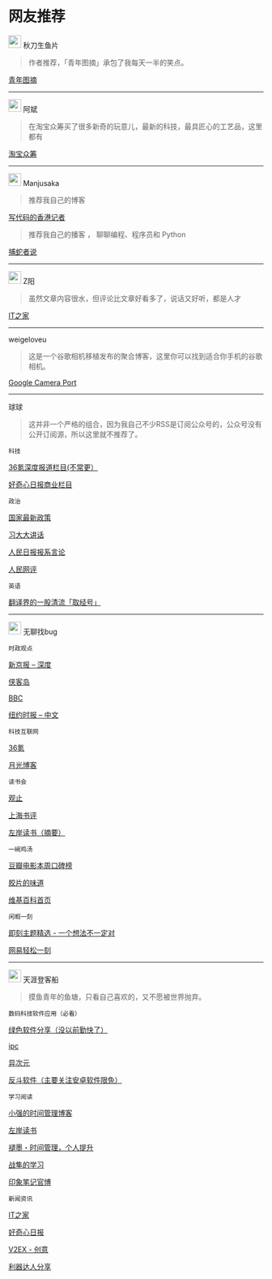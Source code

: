 # 网友推荐

<img src="1@2x.png" width="25" height="25" /> <span>秋刀生鱼片</span>

> 作者推荐，「青年图摘」承包了我每天一半的笑点。

[青年图摘](innerhttps://qingniantuzhai.com/feed)

---

<img src="2@2x.png" width="25" height="25" /> <span>阿斌</span>

> 在淘宝众筹买了很多新奇的玩意儿，最新的科技，最具匠心的工艺品，这里都有

[淘宝众筹](innerhttps://rsshub.app/taobao/zhongchou/all)

---

<img src="4@2x.png" width="25" height="25" /> <span>Manjusaka</span>

> 推荐我自己的博客

[写代码的香港记者](innerhttps://manjusaka.itscoder.com/atom.xml)

> 推荐我自己的播客 ， 聊聊编程、程序员和 Python

[捕蛇者说](innerhttps://pythonhunter.org/episodes/feed.xml)

---

<img src="5@2x.png" width="25" height="25" /> <span>Z阳</span>

> 虽然文章内容很水，但评论比文章好看多了，说话又好听，都是人才

[IT之家](innerhttps://www.ithome.com/rss/)

---

weigeloveu

> 这是一个谷歌相机移植发布的聚合博客，这里你可以找到适合你手机的谷歌相机。

[Google Camera Port](innerhttps://www.celsoazevedo.com/files/android/google-camera/dev-feed.xml)

---

球球

> 这并非一个严格的组合，因为我自己不少RSS是订阅公众号的，公众号没有公开订阅源，所以这里就不推荐了。

`科技`

[36氪深度报道栏目(不常更）](innerhttps://rsshub.app/36kr/search/article/深氪?filter_title=深氪)

[好奇心日报商业栏目](innerhttps://rsshub.app/qdaily/category/18)

`政治`

[国家最新政策](innerhttps://rsshub.app/gov/zhengce/zuixin)

[习大大讲话](innerhttps://rsshub.app/people/xjpjh)

[人民日报报系言论](innerhttps://rsshub.app/people/opinion/40604)

[人民网评](innerhttps://rsshub.app/people/opinion/223228)

`英语`

[翻译界的一股清流「取经号」](innerhttps://qujinghao.com/feed/)

---

<img src="3@2x.png" width="25" height="25" /> <span>无聊找bug</span>

`时政观点`

[新京报 – 深度](innerhttps://rsshub.app/bjnews/inside)

[侠客岛](innerhttp://feedmaker.kindle4rss.com/feeds/xiake_island.weixin.xml)

[BBC](innerhttps://feedx.co/rss/bbc.xml)

[纽约时报 – 中文](innerhttps://rsshub.app/nytimes)

`科技互联网`

[36氪](innerhttps://36kr.com/feed)

[月光博客](innerhttps://www.williamlong.info/rss.xml)

`读书会`

[观止](innerhttps://rsshub.app/guanzhi)

[上海书评](innerhttps://feedx.co/rss/shanghaishuping.xml)

[左岸读书（摘要）](innerhttp://www.zreading.cn/feed)

`一碗鸡汤`

[豆瓣电影本周口碑榜](innerhttps://feedx.co/rss/doubanmvweek.xml)

[胶片的味道](innerhttp://letsfilm.org/feed)

[维基百科首页](innerhttps://feedx.co/rss/wikiindex.xml)

`闲暇一刻`

[即刻主题精选 - 一个想法不一定对](innerhttps://rsshub.app/jike/topic/5aa21c7ae54af10017dc93f8)

[网易轻松一刻](innerhttps://feedx.co/rss/163easy.xml)

---

<img src="6@2x.png" width="25" height="25" /> <span>天涯登客船</span>

> 摸鱼青年的鱼塘，只看自己喜欢的，又不愿被世界抛弃。

`数码科技软件应用（必看）`

[绿色软件分享（没以前勤快了）](innerhttps://www.portablesoft.org/rss/)

[ipc](innerhttp://feed.ipc.me/)

[异次元](innerhttp://feed.iplaysoft.com)

[反斗软件（主要关注安卓软件限免）](innerhttp://www.apprcn.com/feed)

`学习阅读`

[小强的时间管理博客](innerhttp://www.gtdlife.com/feed/)

[左岸读书](innerhttp://www.zreading.cn/feed)

[褪墨・时间管理，个人提升](innerhttp://www.mifengtd.cn/feed.xml)

[战隼的学习](innerhttp://www.read.org.cn/feed)

[印象笔记官博](innerhttp://blog.yinxiang.com/feed/)

`新闻资讯`

[IT之家](innerhttps://www.ithome.com/rss/)

[好奇心日报](innerhttp://www.qdaily.com/feed.xml)

[V2EX - 创意](innerhttps://www.v2ex.com/feed/tab/creative.xml)

[利器达人分享](innerhttps://liqi.io/feed/)
